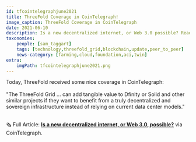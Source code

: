 ```yaml
---
id: tfcointelegraphjune2021
title: ThreeFold Coverage in CoinTelegraph!
image_caption: ThreeFold Coverage in CoinTelegraph
date: 2021-06-10
description: Is a new decentralized internet, or Web 3.0 possible? Read ThreeFold's hot off the press CoinTelegraph coverage!
taxonomies:
    people: [sam_taggart]
    tags: [technology,threefold_grid,blockchain,update,peer_to_peer]
    news-category: [farming,cloud,foundation,aci,twin]
extra:
    imgPath: tfcointelegraphjune2021.png
---
```


Today, ThreeFold received some nice coverage in CoinTelegraph:
<br/>
<br/>
"The ThreeFold Grid ... can add tangible value to Dfinity or Solid and other similar projects if they want to benefit from a truly decentralized and sovereign infrastructure instead of relying on current data center models."
<br/>
<br/>

🗞 Full Article: **[Is a new decentralized internet, or Web 3.0, possible?](https://cointelegraph-com.cdn.ampproject.org/c/s/cointelegraph.com/news/is-a-new-decentralized-internet-or-web-3-0-possible/amp)** via CoinTelegraph.
